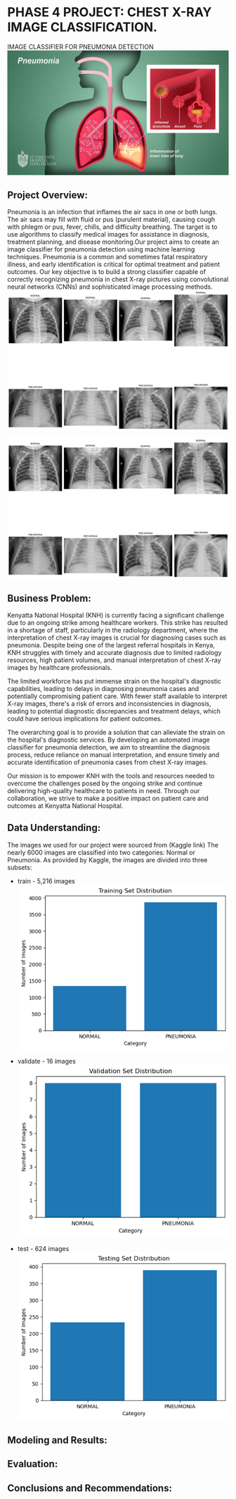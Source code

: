 # PHASE 4 PROJECT: CHEST X-RAY IMAGE CLASSIFICATION.
IMAGE CLASSIFIER FOR PNEUMONIA DETECTION
![alt text](image-3.png)

## Project Overview:
Pneumonia is an infection that inflames the air sacs in one or both lungs. The air sacs may fill with fluid or pus (purulent material), causing cough with phlegm or pus, fever, chills, and difficulty breathing.
The target is to use algorithms to classify medical images for assistance in diagnosis, treatment planning, and disease monitoring.Our project aims to create an image classifier for pneumonia detection using machine learning techniques. Pneumonia is a common and sometimes fatal respiratory illness, and early identification is critical for optimal treatment and patient outcomes. Our key objective is to build a strong classifier capable of correctly recognizing pneumonia in chest X-ray pictures using convolutional neural networks (CNNs) and sophisticated image processing methods.
![alt text](image-4.png)

![alt text](image-5.png)

## Business Problem:

Kenyatta National Hospital (KNH) is currently facing a significant challenge due to an ongoing strike among healthcare workers. This strike has resulted in a shortage of staff, particularly in the radiology department, where the interpretation of chest X-ray images is crucial for diagnosing cases such as pneumonia. Despite being one of the largest referral hospitals in Kenya, KNH struggles with timely and accurate diagnosis due to limited radiology resources, high patient volumes, and manual interpretation of chest X-ray images by healthcare professionals.

The limited workforce has put immense strain on the hospital's diagnostic capabilities, leading to delays in diagnosing pneumonia cases and potentially compromising patient care. With fewer staff available to interpret X-ray images, there's a risk of errors and inconsistencies in diagnosis, leading to potential diagnostic discrepancies and treatment delays, which could have serious implications for patient outcomes.

The overarching goal is to provide a solution that can alleviate the strain on the hospital's diagnostic services. By developing an automated image classifier for pneumonia detection, we aim to streamline the diagnosis process, reduce reliance on manual interpretation, and ensure timely and accurate identification of pneumonia cases from chest X-ray images.

Our mission is to empower KNH with the tools and resources needed to overcome the challenges posed by the ongoing strike and continue delivering high-quality healthcare to patients in need. Through our collaboration, we strive to make a positive impact on patient care and outcomes at Kenyatta National Hospital.

## Data Understanding:
The images we used for our project were sourced from (Kaggle link)
The nearly 6000 images are classified into two categories: Normal or Pneumonia.
As provided by Kaggle, the images are divided into three subsets:

- train - 5,216 images
![alt text](image.png)

- validate - 16 images
![alt text](image-1.png)

- test - 624 images
![alt text](image-2.png)
## Modeling and Results:

## Evaluation:
## Conclusions and Recommendations: